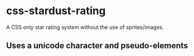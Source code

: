 # css-stardust-rating
A CSS only star rating system without the use of sprites/images.

## Uses a unicode character and pseudo-elements
